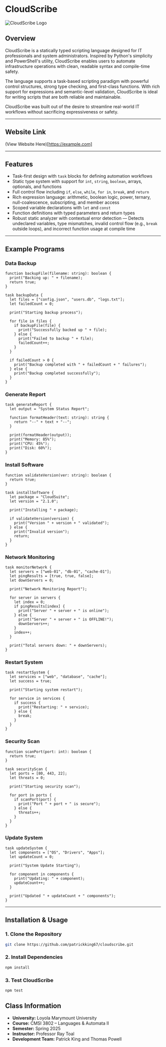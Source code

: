 # CloudScribe

![CloudScribe Logo](docs/logo.svg)

## Overview

CloudScribe is a statically typed scripting language designed for IT professionals and system administrators. Inspired by Python's simplicity and PowerShell's utility, CloudScribe enables users to automate infrastructure operations with clean, readable syntax and compile-time safety.

The language supports a task-based scripting paradigm with powerful control structures, strong type checking, and first-class functions. With rich support for expressions and semantic-level validation, CloudScribe is ideal for writing scripts that are both reliable and maintainable.

CloudScribe was built out of the desire to streamline real-world IT workflows without sacrificing expressiveness or safety.

---

## Website Link
(View Website Here)[https://example.com]

---

## Features

- Task-first design with `task` blocks for defining automation workflows
- Static type system with support for `int`, `string`, `boolean`, arrays, optionals, and functions
- Full control flow including `if`, `else`, `while`, `for in`, `break`, and `return`
- Rich expression language: arithmetic, boolean logic, power, ternary, null-coalescence, subscripting, and member access
- Scoped variable declarations with `let` and `const`
- Function definitions with typed parameters and return types
- Robust static analyzer with contextual error detection
— Detects undeclared variables, type mismatches, invalid control flow (e.g., `break` outside loops), and incorrect function usage at compile time

---

## Example Programs

### Data Backup

```csc
function backupFile(filename: string): boolean {
  print("Backing up: " + filename);
  return true;
}

task backupData {
  let files = ["config.json", "users.db", "logs.txt"];
  let failedCount = 0;
  
  print("Starting backup process");
  
  for file in files {
    if backupFile(file) {
      print("Successfully backed up " + file);
    } else {
      print("Failed to backup " + file);
      failedCount++;
    }
  }
  
  if failedCount > 0 {
    print("Backup completed with " + failedCount + " failures");
  } else {
    print("Backup completed successfully");
  }
}
```

### Generate Report

```csc
task generateReport {
  let output = "System Status Report";

  function formatHeader(text: string): string {
    return "--" + text + "--";
  }

  print(formatHeader(output));
  print("Memory: 85%");
  print("CPU: 45%");
  print("Disk: 60%");
}
```

### **Install Software**

```csc
function validateVersion(ver: string): boolean {
  return true;
}

task installSoftware {
  let package = "CloudSuite";
  let version = "2.1.0";

  print("Installing " + package);

  if validateVersion(version) {
    print("Version " + version + " validated");
  } else {
    print("Invalid version");
    return;
  }
}
```

### **Network Monitoring**

```csc
task monitorNetwork {
  let servers = ["web-01", "db-01", "cache-01"];
  let pingResults = [true, true, false];
  let downServers = 0;
  
  print("Network Monitoring Report");
  
  for server in servers {
    let index = 0;
    if pingResults[index] {
      print("Server " + server + " is online");
    } else {
      print("Server " + server + " is OFFLINE!");
      downServers++;
    }
    index++;
  }
  
  print("Total servers down: " + downServers);
}
```

### **Restart System**

```csc
task restartSystem {
  let services = ["web", "database", "cache"];
  let success = true;

  print("Starting system restart");

  for service in services {
    if success {
      print("Restarting: " + service);
    } else {
      break;
    }
  }
}
```

### Security Scan

```csc
function scanPort(port: int): boolean {
  return true;
}

task securityScan {
  let ports = [80, 443, 22];
  let threats = 0;

  print("Starting security scan");

  for port in ports {
    if scanPort(port) {
      print("Port " + port + " is secure");
    } else {
      threats++;
    }
  }
}
```

### Update System
```csc
task updateSystem {
  let components = ["OS", "Drivers", "Apps"];
  let updateCount = 0;

  print("System Update Starting");

  for component in components {
    print("Updating: " + component);
    updateCount++;
  }

  print("Updated " + updateCount + " components");
}
```

---

## Installation & Usage

### **1. Clone the Repository**

```sh
git clone https://github.com/patrickking67/cloudscribe.git
```

### **2. Install Dependencies**

```sh
npm install
```

### **3. Test CloudScribe**

```sh
npm test
```

## Class Information

- **University:** Loyola Marymount University
- **Course:** CMSI 3802 – Languages & Automata II
- **Semester:** Spring 2025
- **Instructor:** Professor Ray Toal
- **Development Team:** Patrick King and Thomas Powell
